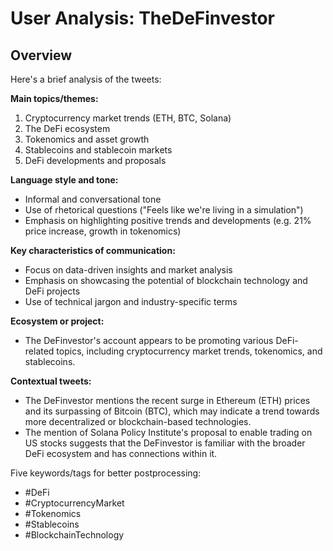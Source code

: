 # User Analysis: TheDeFinvestor

## Overview

Here's a brief analysis of the tweets:

**Main topics/themes:**

1. Cryptocurrency market trends (ETH, BTC, Solana)
2. The DeFi ecosystem
3. Tokenomics and asset growth
4. Stablecoins and stablecoin markets
5. DeFi developments and proposals

**Language style and tone:**

* Informal and conversational tone
* Use of rhetorical questions ("Feels like we're living in a simulation")
* Emphasis on highlighting positive trends and developments (e.g. 21% price increase, growth in tokenomics)

**Key characteristics of communication:**

* Focus on data-driven insights and market analysis
* Emphasis on showcasing the potential of blockchain technology and DeFi projects
* Use of technical jargon and industry-specific terms

**Ecosystem or project:**

* The DeFinvestor's account appears to be promoting various DeFi-related topics, including cryptocurrency market trends, tokenomics, and stablecoins.

**Contextual tweets:**

* The DeFinvestor mentions the recent surge in Ethereum (ETH) prices and its surpassing of Bitcoin (BTC), which may indicate a trend towards more decentralized or blockchain-based technologies.
* The mention of Solana Policy Institute's proposal to enable trading on US stocks suggests that the DeFinvestor is familiar with the broader DeFi ecosystem and has connections within it.

Five keywords/tags for better postprocessing:

* #DeFi
* #CryptocurrencyMarket
* #Tokenomics
* #Stablecoins
* #BlockchainTechnology